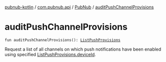 [pubnub-kotlin](../../index.md) / [com.pubnub.api](../index.md) / [PubNub](index.md) / [auditPushChannelProvisions](./audit-push-channel-provisions.md)

# auditPushChannelProvisions

`fun auditPushChannelProvisions(): `[`ListPushProvisions`](../../com.pubnub.api.endpoints.push/-list-push-provisions/index.md)

Request a list of all channels on which push notifications have been enabled using specified [ListPushProvisions.deviceId](../../com.pubnub.api.endpoints.push/-list-push-provisions/device-id.md).

